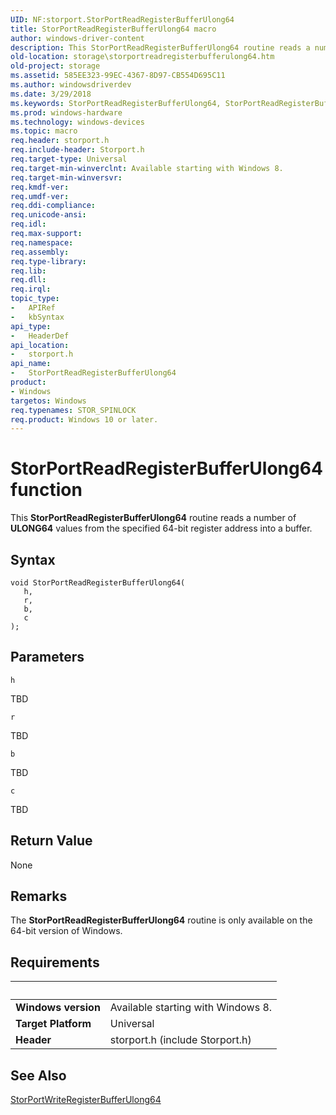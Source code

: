 ```yaml
---
UID: NF:storport.StorPortReadRegisterBufferUlong64
title: StorPortReadRegisterBufferUlong64 macro
author: windows-driver-content
description: This StorPortReadRegisterBufferUlong64 routine reads a number of ULONG64 values from the specified 64-bit register address into a buffer.
old-location: storage\storportreadregisterbufferulong64.htm
old-project: storage
ms.assetid: 585EE323-99EC-4367-8D97-CB554D695C11
ms.author: windowsdriverdev
ms.date: 3/29/2018
ms.keywords: StorPortReadRegisterBufferUlong64, StorPortReadRegisterBufferUlong64 routine [Storage Devices], storage.storportreadregisterbufferulong64, storport/StorPortReadRegisterBufferUlong64
ms.prod: windows-hardware
ms.technology: windows-devices
ms.topic: macro
req.header: storport.h
req.include-header: Storport.h
req.target-type: Universal
req.target-min-winverclnt: Available starting with Windows 8.
req.target-min-winversvr: 
req.kmdf-ver: 
req.umdf-ver: 
req.ddi-compliance: 
req.unicode-ansi: 
req.idl: 
req.max-support: 
req.namespace: 
req.assembly: 
req.type-library: 
req.lib: 
req.dll: 
req.irql: 
topic_type:
-	APIRef
-	kbSyntax
api_type:
-	HeaderDef
api_location:
-	storport.h
api_name:
-	StorPortReadRegisterBufferUlong64
product:
- Windows
targetos: Windows
req.typenames: STOR_SPINLOCK
req.product: Windows 10 or later.
---
```



# StorPortReadRegisterBufferUlong64 function
This <b>StorPortReadRegisterBufferUlong64</b> routine reads a number of <b>ULONG64</b> values from the specified 64-bit register address into a buffer.

## Syntax

```
void StorPortReadRegisterBufferUlong64(
   h,
   r,
   b,
   c
);
```

## Parameters

`h`

TBD

`r`

TBD

`b`

TBD

`c`

TBD


## Return Value

None

## Remarks

The <b>StorPortReadRegisterBufferUlong64</b> routine is only available on the 64-bit version of Windows.

## Requirements
| &nbsp; | &nbsp; |
| ---- |:---- |
| **Windows version** | Available starting with Windows 8.  |
| **Target Platform** | Universal |
| **Header** | storport.h (include Storport.h) |

## See Also

<a href="https://msdn.microsoft.com/library/windows/hardware/hh967742">StorPortWriteRegisterBufferUlong64</a>
